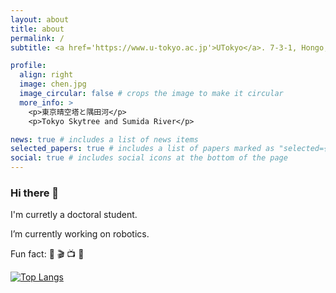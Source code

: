 ```yaml
---
layout: about
title: about
permalink: /
subtitle: <a href='https://www.u-tokyo.ac.jp'>UTokyo</a>. 7-3-1, Hongo, Bunkyo-Ku, Tokyo, JAPAN

profile:
  align: right
  image: chen.jpg
  image_circular: false # crops the image to make it circular
  more_info: >
    <p>東京晴空塔と隅田河</p>
    <p>Tokyo Skytree and Sumida River</p>

news: true # includes a list of news items
selected_papers: true # includes a list of papers marked as "selected={true}"
social: true # includes social icons at the bottom of the page
---
```


### Hi there 👋

I'm curretly a doctoral student.

I’m currently working on robotics.

Fun fact: 🏀 🎬 📺 🤖️

<!--[![Anurag's GitHub stats](https://github-readme-stats-rouge-zeta.vercel.app/api?username=chenjq16&hide=stars,prs,issues,contribs&count_private=true&show_icons=true&theme=dracula)](https://github.com/anuraghazra/github-readme-stats)-->
<!--;hide=stars,commits,prs,issues,contribs-->
<!--https://github.com/anuraghazra/github-readme-stats/tree/master-->
[![Top Langs](https://github-readme-stats-rouge-zeta.vercel.app/api/top-langs/?username=chenjq16&layout=donut&theme=dracula)](https://github.com/anuraghazra/github-readme-stats)
<!--vercel-->